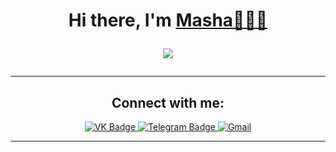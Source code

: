 <h1 align="center">Hi there, I'm <a href="https://github.com/mashassnvts" target="_blank">Masha🧚🏻‍♀️</a> 
<p align="center">
  <a href="https://github.com/DenverCoder1/readme-typing-svg"><img src="https://readme-typing-svg.herokuapp.com/?lines=Computer%20science%20student;%20BelSTU;2nd%20course%204th%20group%20POIT;%20Good%20luck%20to%20everyone&font=Fira%20Code&center=true&width=440&height=45&color=778899&vCenter=true&size=20"></a>
</p>

---

<h2 align = "center">Connect with me:</h2>
<p align = "center">
  <a href="https://vk.com/mashassnvts">
    <img src="https://img.shields.io/badge/VK-blue?style=for-the-badge&logo=VK&logoColor=white" alt="VK Badge"/>
  </a>
  <a href="https://t.me/mashassnvts">
    <img src="https://img.shields.io/badge/Telegram-blue?style=for-the-badge&logo=telegram&logoColor=white" alt="Telegram Badge"/>
  </a>
   <a href="mailto:mariasosnovec@gmail.com">
    <img src="https://img.shields.io/badge/Gmail-D14836?style=for-the-badge&logo=gmail&logoColor=white" alt="Gmail"/>
  </a>
</p>

---
